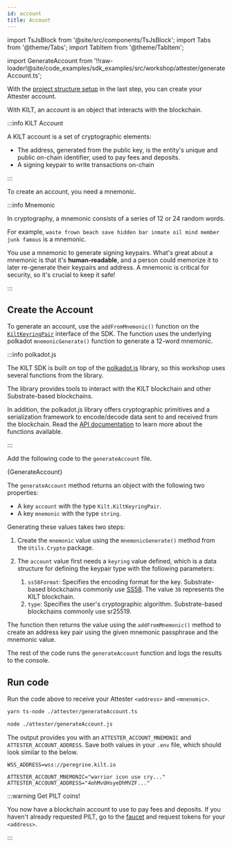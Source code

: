 ```yaml
---
id: account
title: Account
---
```


import TsJsBlock from '@site/src/components/TsJsBlock';
import Tabs from '@theme/Tabs';
import TabItem from '@theme/TabItem';

import GenerateAccount from '!!raw-loader!@site/code_examples/sdk_examples/src/workshop/attester/generateAccount.ts';

With the [project structure setup](./) in the last step, you can create your <span className="label-role attester">Attester</span> account.

With KILT, an account is an object that interacts with the blockchain.

:::info KILT Account

A KILT account is a set of cryptographic elements:

-   The address, generated from the public key, is the entity's unique and public on-chain identifier, used to pay fees and deposits.
-   A signing keypair to write transactions on-chain

:::

To create an account, you need a mnemonic.

:::info Mnemonic

In cryptography, a mnemonic consists of a series of 12 or 24 random words.

For example, `waste frown beach save hidden bar inmate oil mind member junk famous` is a mnemonic.

You use a mnemonic to generate signing keypairs.
What's great about a mnemonic is that it's **human-readable**, and a person could memorize it to later re-generate their keypairs and address.
A mnemonic is critical for security, so it's crucial to keep it safe!

:::

## Create the Account

To generate an account, use the `addFromMnemonic()` function on the [`KiltKeyringPair`](https://kiltprotocol.github.io/sdk-js/interfaces/types_src.KiltKeyringPair.html) interface of the SDK.
The function uses the underlying polkadot `mnemonicGenerate()` function to generate a 12-word mnemonic.

:::info polkadot.js

The KILT SDK is built on top of the [polkadot.js](https://polkadot.js.org/) library, so this workshop uses several functions from the library.

The library provides tools to interact with the KILT blockchain and other Substrate-based blockchains.

In addition, the polkadot.js library offers cryptographic primitives and a serialization framework to encode/decode data sent to and received from the blockchain.
Read the [API documentation](https://polkadot.js.org/docs/) to learn more about the functions available.

:::

Add the following code to the `generateAccount` file.

<TsJsBlock fileName="attester/generateAccount">
  {GenerateAccount}
</TsJsBlock>

The `generateAccount` method returns an object with the following two properties:

- A key `account` with the type `Kilt.KiltKeyringPair`.
- A key `mnemonic` with the type `string`.

Generating these values takes two steps:

1. Create the `mnemonic` value using the `mnemonicGenerate()` method from the `Utils.Crypto` package.
2. The `account` value first needs a `keyring` value defined, which is a data structure for defining the keypair type with the following parameters:

   1. `ss58Format`: Specifies the encoding format for the key. Substrate-based blockchains commonly use [SS58](https://docs.substrate.io/reference/address-formats/).
   The value `38` represents the KILT blockchain.
   2. `type`: Specifies the user's cryptographic algorithm.
   Substrate-based blockchains commonly use sr25519.

  The function then returns the value using the `addFromMnemonic()` method to create an address key pair using the given mnemonic passphrase and the mnemonic value.

The rest of the code runs the `generateAccount` function and logs the results to the console.

## Run code

Run the code above to receive your <span className="label-role attester">Attester</span> `<address>` and `<mnenomic>`.

<Tabs groupId="ts-js-choice">
  <TabItem value='ts' label='Typescript' default>

```bash
yarn ts-node ./attester/generateAccount.ts
```

  </TabItem>
  <TabItem value='js' label='Javascript' default>

```bash
node ./attester/generateAccount.js
```

  </TabItem>
</Tabs>

The output provides you with an `ATTESTER_ACCOUNT_MNEMONIC` and `ATTESTER_ACCOUNT_ADDRESS`.
Save both values in your `.env` file, which should look similar to the below.

```env title=".env"
WSS_ADDRESS=wss://peregrine.kilt.io

ATTESTER_ACCOUNT_MNEMONIC="warrior icon use cry..."
ATTESTER_ACCOUNT_ADDRESS="4ohMvUHsyeDhMVZF..."
```

:::warning Get PILT coins!

You now have a blockchain account to use to pay fees and deposits.
If you haven't already requested PILT, go to the [faucet](https://faucet.peregrine.kilt.io) and request tokens for your `<address>`.

:::
